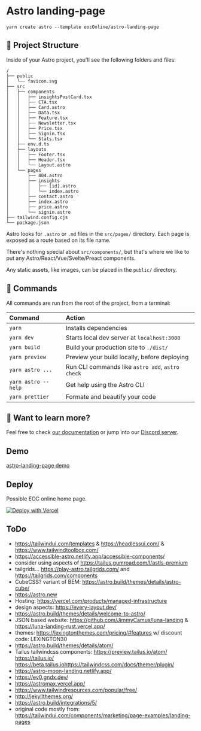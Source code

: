 # Astro landing-page

```
yarn create astro --template eocOnline/astro-landing-page
```

## 🚀 Project Structure

Inside of your Astro project, you'll see the following folders and files:

```
/
├── public
│   └── favicon.svg
├── src
│   ├── components
│   │   ├── insightsPostCard.tsx
│   │   ├── CTA.tsx
│   │   ├── Card.astro
│   │   ├── Data.tsx
│   │   ├── Feature.tsx
│   │   ├── Newsletter.tsx
│   │   ├── Price.tsx
│   │   ├── Signin.tsx
│   │   └── Stats.tsx
│   ├── env.d.ts
│   ├── layouts
│   │   ├── Footer.tsx
│   │   ├── Header.tsx
│   │   └── Layout.astro
│   └── pages
│       ├── 404.astro
│       ├── insights
│       │   ├── [id].astro
│       │   └── index.astro
│       ├── contact.astro
│       ├── index.astro
│       ├── price.astro
│       └── signin.astro
├── tailwind.config.cjs
└── package.json
```

Astro looks for `.astro` or `.md` files in the `src/pages/` directory. Each page is exposed as a route based on its file name.

There's nothing special about `src/components/`, but that's where we like to put any Astro/React/Vue/Svelte/Preact components.

Any static assets, like images, can be placed in the `public/` directory.

## 🧞 Commands

All commands are run from the root of the project, from a terminal:

| Command             | Action                                           |
| :------------------ | :----------------------------------------------- |
| `yarn`              | Installs dependencies                            |
| `yarn dev`          | Starts local dev server at `localhost:3000`      |
| `yarn build`        | Build your production site to `./dist/`          |
| `yarn preview`      | Preview your build locally, before deploying     |
| `yarn astro ...`    | Run CLI commands like `astro add`, `astro check` |
| `yarn astro --help` | Get help using the Astro CLI                     |
| `yarn prettier`     | Formate and beautify your code                   |

## 👀 Want to learn more?

Feel free to check [our documentation](https://docs.astro.build) or jump into our [Discord server](https://astro.build/chat).

## Demo

[astro-landing-page demo](https://astro-landing-page-jet.vercel.app)

## Deploy

Possible EOC online home page.

[![Deploy with Vercel](https://vercel.com/button)](https://vercel.com/new/clone?repository-url=https%3A%2F%2Fgithub.com%2FJungley8%2Fastro-landing-page)

## ToDo

- https://tailwindui.com/templates & https://headlessui.com/ & https://www.tailwindtoolbox.com/
- https://accessible-astro.netlify.app/accessible-components/
- consider using aspects of https://tailus.gumroad.com/l/astls-premium
- tailgrids... https://play-astro.tailgrids.com/ and https://tailgrids.com/components
- CubeCSS? variant of BEM: https://astro.build/themes/details/astro-cube/
- https://astro.new
- Hosting: https://vercel.com/products/managed-infrastructure
- design aspects: https://every-layout.dev/
- https://astro.build/themes/details/welcome-to-astro/
- JSON based website: https://github.com/JimmyCamus/luna-landing & https://luna-landing-rust.vercel.app/
- themes: https://lexingtonthemes.com/pricing/#features w/ discount code: LEXINGTON30
- https://astro.build/themes/details/atom/
- Tailus tailwindcss components: https://preview.tailus.io/atom/ https://tailus.io/ https://beta.tailus.iohttps://tailwindcss.com/docs/themer/plugin/
- https://astro-moon-landing.netlify.app/
- https://ev0.gndx.dev/
- https://astromax.vercel.app/
- https://www.tailwindresources.com/popular/free/
- http://jekyllthemes.org/
- https://astro.build/integrations/5/
- original code mostly from: https://tailwindui.com/components/marketing/page-examples/landing-pages
